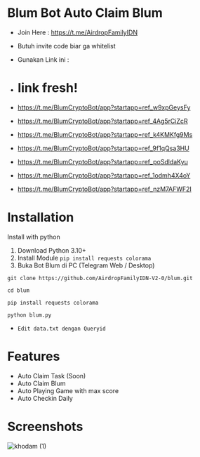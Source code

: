 
# Blum Bot Auto Claim Blum

- Join Here : https://t.me/AirdropFamilyIDN

- Butuh invite code biar ga whitelist
- Gunakan Link ini :
- # link fresh!
- https://t.me/BlumCryptoBot/app?startapp=ref_w9xpGeysFy
- https://t.me/BlumCryptoBot/app?startapp=ref_4Ag5rCiZcR
- https://t.me/BlumCryptoBot/app?startapp=ref_k4KMKfg9Ms
- https://t.me/BlumCryptoBot/app?startapp=ref_9f1qQsa3HU
- https://t.me/BlumCryptoBot/app?startapp=ref_poSdldaKyu
- https://t.me/BlumCryptoBot/app?startapp=ref_1odmh4X4oY
- https://t.me/BlumCryptoBot/app?startapp=ref_nzM7AFWF2I 



# Installation

Install with python

  1. Download Python 3.10+
  2. Install Module ```pip install requests colorama```
  3. Buka Bot Blum di PC (Telegram Web / Desktop)

```
git clone https://github.com/AirdropFamilyIDN-V2-0/blum.git
```
```
cd blum
```
```
pip install requests colorama
```
```
python blum.py
```

- ```Edit data.txt dengan Queryid```


# Features

- Auto Claim Task (Soon)
- Auto Claim Blum
- Auto Playing Game with max score
- Auto Checkin Daily

# Screenshots
![khodam (1)](https://github.com/user-attachments/assets/39a7ef50-8ff2-463c-a85a-906a60ae762e)



